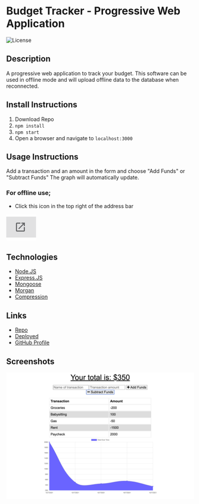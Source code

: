 # Budget Tracker - Progressive Web Application

![License](https://img.shields.io/badge/License-MIT-blue.svg "License Badge")

## Description

A progressive web application to track your budget. This software can be used in offline mode and will upload offline data to the database when reconnected.

## Install Instructions

1. Download Repo
2. `npm install`
3. `npm start`
4. Open a browser and navigate to `localhost:3000`

## Usage Instructions

Add a transaction and an amount in the form and choose "Add Funds" or "Subtract Funds"
The graph will automatically update.

### For offline use;

-   Click this icon in the top right of the address bar

![](./assets/1.png)

## Technologies

-   [Node.JS](https://nodejs.org/en/docs/)
-   [Express.JS](https://www.npmjs.com/package/express)
-   [Mongoose](https://www.npmjs.com/package/mongoose)
-   [Morgan](https://www.npmjs.com/package/morgan)
-   [Compression](https://www.npmjs.com/package/compression)

## Links

-   [Repo](https://github.com/webdev410/budget-tracker)
-   [Deployed](https://budget-trx.herokuapp.com/)
-   [GitHub Profile](https://github.com/webdev410)

## Screenshots

![](./assets/2.png)
